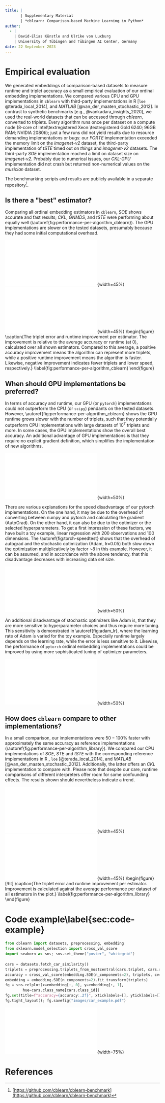 ```yaml
---
title: |
       | Supplementary Material
       | *cblearn: Comparison-based Machine Learning in Python*
author:
  - |
    | David-Elias Künstle and Ulrike von Luxburg
    | University of Tübingen and Tübingen AI Center, Germany
date: 22 September 2023
---
```


# Empirical evaluation

We generated embeddings of comparison-based datasets to measure runtime and triplet accuracy as a small empirical evaluation of our ordinal embedding implementations.
We compared various CPU and GPU implementations in `cblearn` with third-party implementations in R [`loe` @terada_local_2014], and *MATLAB* [@van_der_maaten_stochastic_2012].
In contrast to synthetic benchmarks [e.g., @vankadara_insights_2020], we used the real-world datasets
that can be accessed through *cblearn*, converted to triplets.
Every algorithm runs once per dataset on a compute node (8-core of Intel\textregistered Xeon \textregistered Gold 6240; 96GB RAM; NVIDIA 2080ti); just a few runs did not yield results due to resource demanding implementations or bugs: our *FORTE* implementation exceeded the memory limit on the *imagenet-v2* dataset, the third-party implementation of *tSTE* timed out on *things* and *imagenet-v2* datasets. The third-party *SOE* implementation reached a limit on dataset size on *imagenet-v2*. Probably due to numerical issues, our *CKL-GPU* implementation did not crash but returned non-numerical values on the *musician* dataset.

The benchmarking scripts and results are publicly available in a separate repository[^1].

[^1]: [https://github.com/cblearn/cblearn-benchmark](https://github.com/cblearn/cblearn-benchmark)

## Is there a "best" estimator?


Comparing all ordinal embedding estimators in `cblearn`, *SOE* shows accurate and fast results; *CKL*, *GNMDS*, and *tSTE* were performing about equally well (\autoref{fig:performance-per-algorithm_cblearn}).
The GPU implementations are slower on the tested datasets, presumably because they had some initial computational overhead.

![\label{fig:deltaerror-per-algorithm_cblearn-all}](./images/deltaerror-per-algorithm_cblearn-all.pdf){width=45%}
![\label{fig:deltatime-per-algorithm_cblearn-all}](images/deltatime-per-algorithm_cblearn-all.pdf){width=45%}
\begin{figure}
\caption{The triplet error and runtime improvement per estimator. The improvement is relative to the average accuracy or runtime (at 0), calculated over all shown estimators. Compared to this average, a positive accuracy improvement means the algorithm can represent more triplets, while a positive runtime improvement means the algorithm is faster. Likewise, negative improvement indicates fewer triplets and lower speed, respectively.}
    \label{fig:performance-per-algorithm_cblearn}
\end{figure}

## When should GPU implementations be preferred?

In terms of accuracy and runtime, our GPU (or `pytorch`) implementations could not outperform the CPU (or `scipy`) pendants on the tested datasets. However, \autoref{fig:performance-per-algorithm_cblearn} shows the GPU runtime grows slower with the number of triplets, such that they potentially outperform CPU implementations with large datasets of $10^7$ triplets and more. In some cases, the GPU implementations show the overall best accuracy.
An additional advantage of GPU implementations is that they require no explicit gradient definition, which simplifies the implementation of new algorithms.

![The runtime increases almost linearly with the number of triplets. However, GPU implementations have a flatter slope and thus can compensate for the initial time overhead on large datasets.
    \label{fig:time-per-triplets_gpu}](images/time-per-triplets_gpu.pdf){width=50%}

There are various explanations for the speed disadvantage of our pytorch implementations. On the one hand, it may be due to the overhead of converting between numpy and pytorch and calculating the gradient (AutoGrad). On the other hand, it can also be due to the optimizer or the selected hyperparameters. 
To get a first impression of these factors, we have built a toy example, linear regression with 200 observations and 100 dimensions. The \autoref{fig:torch-speedtest} shows that the overhead of autograd and the stochastic optimization (Adam, lr=0.05) both slow down the optimization multiplicatively by factor ~8 in this example. However, it can be assumed, and in accordance with the above tendency, that this disadvantage decreases with increasing data set size. 

![The runtime and error for different optimization methods in a toy example.\label{fig:torch-speedtest}](
    images/torch_speedtest.pdf
){width=50%}

An additional disadvantage of stochastic optimizers like Adam is, that they are more sensitive to hyperparameter choices and thus require more tuning. This sensitivity is demonstrated in \autoref{fig:adam_lr}, where the learning rate of Adam is varied for the toy example. Especially runtime largely depends on the learning rate, while the error is less sensitive to it. Likewise, the performance of `pytorch` ordinal embedding implementations could be improved by using more sophisticated tuning of optimizer parameters.


![The runtime and error for different learning rates of the Adam optimizer in a toy example.\label{fig:adam_lr}](
    images/adam_lr.pdf
){width=50%}


## How does `cblearn` compare to other implementations?

In a small comparison, our implementations were $50-100\%$ faster with approximately the same accuracy as reference implementations (\autoref{fig:performance-per-algorithm_library}).
We compared our CPU implementations of *SOE*, *STE*
and *tSTE* with the corresponding reference implementations in R , `loe` [@terada_local_2014], and *MATLAB* [@van_der_maaten_stochastic_2012]. Additionally, the latter offers an *CKL* implementation to compare with.
Please note that despite our care, runtime comparisons of different interpreters offer room for some confounding effects.
The results shown should nevertheless indicate a trend.

![\label{fig:deltaerror-per-algorithm_library}](./images/deltaerror-per-algorithm_library.pdf){width=45%}
![\label{fig:deltatime-per-algorithm_library}](images/deltatime-per-algorithm_library.pdf){width=45%}
\begin{figure}[!ht]
    \caption{The triplet error and runtime improvement per estimator. Improvement
    is calculated against the average performance per dataset of all estimators in the plot.}
    \label{fig:performance-per-algorithm_library}
\end{figure}


# Code example\label{sec:code-example}

```Python
from cblearn import datasets, preprocessing, embedding
from sklearn.model_selection import cross_val_score
import seaborn as sns; sns.set_theme("poster", "whitegrid")

cars = datasets.fetch_car_similarity()
triplets = preprocessing.triplets_from_mostcentral(cars.triplet, cars.response)
accuracy = cross_val_score(embedding.SOE(n_components=2), triplets, cv=5).mean()
embedding = embedding.SOE(n_components=2).fit_transform(triplets)
fg = sns.relplot(x=embedding[:, 0], y=embedding[:, 1],
        hue=cars.class_name[cars.class_id])
fg.set(title=f"accuracy={accuracy:.2f}", xticklabels=[], yticklabels=[])
fg.tight_layout(); fg.savefig("images/car_example.pdf")
```
![](images/car_example.pdf){width=75%}

# References